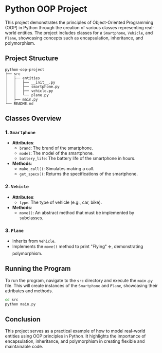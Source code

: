 # Python OOP Project

This project demonstrates the principles of Object-Oriented Programming (OOP) in Python through the creation of various classes representing real-world entities. The project includes classes for a `Smartphone`, `Vehicle`, and `Plane`, showcasing concepts such as encapsulation, inheritance, and polymorphism.

## Project Structure

```
python-oop-project
├── src
│   ├── entities
│   │   ├── __init__.py
│   │   ├── smartphone.py
│   │   ├── vehicle.py
│   │   └── plane.py
│   ├── main.py
└── README.md
```

## Classes Overview

### 1. `Smartphone`
- **Attributes**: 
  - `brand`: The brand of the smartphone.
  - `model`: The model of the smartphone.
  - `battery_life`: The battery life of the smartphone in hours.
- **Methods**:
  - `make_call()`: Simulates making a call.
  - `get_specs()`: Returns the specifications of the smartphone.

### 2. `Vehicle`
- **Attributes**:
  - `type`: The type of vehicle (e.g., car, bike).
- **Methods**:
  - `move()`: An abstract method that must be implemented by subclasses.

### 3. `Plane`
- Inherits from `Vehicle`.
- Implements the `move()` method to print "Flying" ✈️, demonstrating polymorphism.

## Running the Program

To run the program, navigate to the `src` directory and execute the `main.py` file. This will create instances of the `Smartphone` and `Plane`, showcasing their attributes and methods.

```bash
cd src
python main.py
```

## Conclusion

This project serves as a practical example of how to model real-world entities using OOP principles in Python. It highlights the importance of encapsulation, inheritance, and polymorphism in creating flexible and maintainable code.